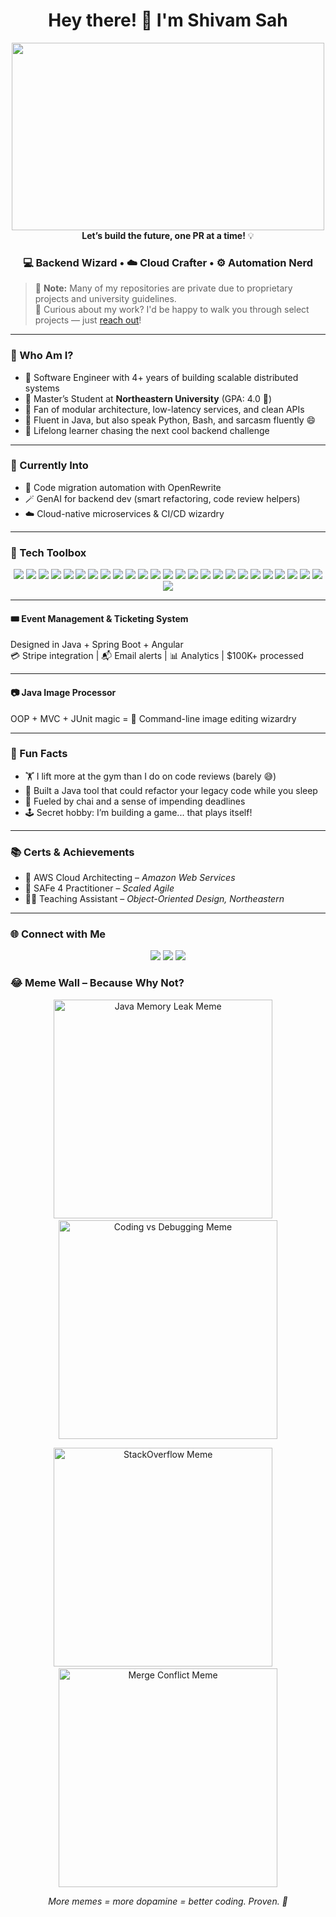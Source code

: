 <!-- README.md -->

<h1 align="center">Hey there! 👋 I'm Shivam Sah</h1>
<p align="center">
  <img src="https://user-images.githubusercontent.com/74038190/225813708-98b745f2-7d22-48cf-9150-083f1b00d6c9.gif" width="500" height = "300"/><br/>
  <strong>Let’s build the future, one PR at a time!</strong> 💡
</p>

<h3 align="center">💻 Backend Wizard • ☁️ Cloud Crafter • ⚙️ Automation Nerd</h3>

> 🚀 **Note:** Many of my repositories are private due to proprietary projects and university guidelines.  
> 👀 Curious about my work? I'd be happy to walk you through select projects — just [reach out](mailto:shivamsah0502@gmail.com)!



---

### 🧠 Who Am I?

- 🔭 Software Engineer with 4+ years of building scalable distributed systems
- 🏫 Master’s Student at **Northeastern University** (GPA: 4.0 🚀)
- 🧩 Fan of modular architecture, low-latency services, and clean APIs
- 💬 Fluent in Java, but also speak Python, Bash, and sarcasm fluently 😄
- 🧠 Lifelong learner chasing the next cool backend challenge

---

### 💼 Currently Into
- 🔧 Code migration automation with OpenRewrite
- 🪄 GenAI for backend dev (smart refactoring, code review helpers)
- ☁️ Cloud-native microservices & CI/CD wizardry

---

### 🧰 Tech Toolbox

<p align="center">
  <img src="https://img.shields.io/badge/Java-%23ED8B00.svg?&style=for-the-badge&logo=openjdk&logoColor=white"/>
  <img src="https://img.shields.io/badge/SpringBoot-%236DB33F.svg?&style=for-the-badge&logo=spring&logoColor=white"/>
  <img src="https://img.shields.io/badge/Kafka-%23007396.svg?&style=for-the-badge&logo=apachekafka&logoColor=white"/>
  <img src="https://img.shields.io/badge/Docker-%232496ED.svg?&style=for-the-badge&logo=docker&logoColor=white"/>
  <img src="https://img.shields.io/badge/Kubernetes-%23326ce5.svg?&style=for-the-badge&logo=kubernetes&logoColor=white"/>
  <img src="https://img.shields.io/badge/PostgreSQL-%23316192.svg?&style=for-the-badge&logo=postgresql&logoColor=white"/>
  <img src="https://img.shields.io/badge/AWS-%23FF9900.svg?&style=for-the-badge&logo=amazonaws&logoColor=white"/>
  <img src="https://img.shields.io/badge/OpenRewrite-%23001E2B.svg?&style=for-the-badge&logo=java&logoColor=white"/>
  <img src="https://img.shields.io/badge/Angular-DD0031?style=for-the-badge&logo=angular&logoColor=white" />
  <img src="https://img.shields.io/badge/Node.js-339933?style=for-the-badge&logo=nodedotjs&logoColor=white" />
  <img src="https://img.shields.io/badge/Python-3776AB?style=for-the-badge&logo=python&logoColor=white" />
  <img src="https://img.shields.io/badge/Android-3DDC84?style=for-the-badge&logo=android&logoColor=white" />
  <img src="https://img.shields.io/badge/Heroku-430098?style=for-the-badge&logo=heroku&logoColor=white" />
  <img src="https://img.shields.io/badge/Microsoft%20Azure-0078D4?style=for-the-badge&logo=microsoft-azure&logoColor=white" />
  <img src="https://img.shields.io/badge/OpenShift-EE0000?style=for-the-badge&logo=redhatopenshift&logoColor=white" />
  <img src="https://img.shields.io/badge/SQL-4479A1?style=for-the-badge&logo=postgresql&logoColor=white" />
  <img src="https://img.shields.io/badge/Jenkins-%23D24939.svg?&style=for-the-badge&logo=jenkins&logoColor=white"/>
  <img src="https://img.shields.io/badge/Java-%23ED8B00.svg?&style=for-the-badge&logo=java&logoColor=white"/>
  <img src="https://img.shields.io/badge/Maven-%23C71A36.svg?&style=for-the-badge&logo=apachemaven&logoColor=white"/>
  <img src="https://img.shields.io/badge/Postman-%23FF6C37.svg?&style=for-the-badge&logo=postman&logoColor=white"/>
  <img src="https://img.shields.io/badge/HTML5-%23E34F26.svg?&style=for-the-badge&logo=html5&logoColor=white"/>
  <img src="https://img.shields.io/badge/CSS3-%231572B6.svg?&style=for-the-badge&logo=css3&logoColor=white"/>
  <img src="https://img.shields.io/badge/JavaScript-%23F7DF1E.svg?&style=for-the-badge&logo=javascript&logoColor=black"/>
  <img src="https://img.shields.io/badge/TypeScript-%23007ACC.svg?&style=for-the-badge&logo=typescript&logoColor=white"/>
  <img src="https://img.shields.io/badge/NPM-%23CB3837.svg?&style=for-the-badge&logo=npm&logoColor=white"/>
  <img src="https://img.shields.io/badge/OpenAI-GPT4-%23414141.svg?&style=for-the-badge&logo=openai&logoColor=white"/>
</p>

---

#### 🎟️ Event Management & Ticketing System  
Designed in Java + Spring Boot + Angular  
💳 Stripe integration | 📬 Email alerts | 📊 Analytics | $100K+ processed

---

#### 📷 Java Image Processor  
OOP + MVC + JUnit magic = 📸 Command-line image editing wizardry

---

### 🧩 Fun Facts

- 🏋️ I lift more at the gym than I do on code reviews (barely 😅)
- 🧙 Built a Java tool that could refactor your legacy code while you sleep
- 🧃 Fueled by chai and a sense of impending deadlines
- 🕹️ Secret hobby: I’m building a game... that plays itself!

---

### 📚 Certs & Achievements

- 🏅 AWS Cloud Architecting – *Amazon Web Services*
- 🏅 SAFe 4 Practitioner – *Scaled Agile*
- 🧑‍🏫 Teaching Assistant – *Object-Oriented Design, Northeastern*

---

### 🌐 Connect with Me

<p align="center">
  <a href="mailto:shivamsah0502@gmail.com"><img src="https://img.shields.io/badge/Gmail-D14836?style=for-the-badge&logo=gmail&logoColor=white"/></a>
  <a href="https://linkedin.com/in/ssah"><img src="https://img.shields.io/badge/LinkedIn-0A66C2?style=for-the-badge&logo=linkedin&logoColor=white"/></a>
  <a href="https://github.com/alkaline07"><img src="https://img.shields.io/badge/GitHub-100000?style=for-the-badge&logo=github&logoColor=white"/></a>
</p>



### 😂 Meme Wall – Because Why Not?

<p align="center">
  <img src="https://i.imgur.com/3vManIe.png" width="350" alt="Java Memory Leak Meme" title="Yes, I GC for fun">
  &nbsp;&nbsp;&nbsp;
  <img src="https://i.imgur.com/WOZ8Lbo.png" width="350" alt="Coding vs Debugging Meme" title="Realest dev fight">
</p>

<p align="center">
  <img src="https://i.imgur.com/BIZ1oV3.png" width="350" alt="StackOverflow Meme" title="My mentor since 2015">
  &nbsp;&nbsp;&nbsp;
  <img src="https://i.imgur.com/XDJQuo5.png" width="350" alt="Merge Conflict Meme" title="Evergreen pain">
</p>

<p align="center">
  <em>More memes = more dopamine = better coding. Proven. 🧠</em>
</p>

